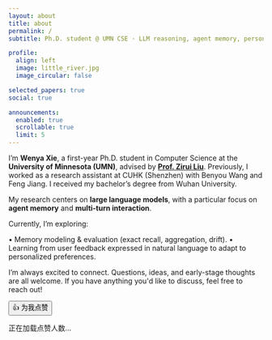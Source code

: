 ```yaml
---
layout: about
title: about
permalink: /
subtitle: Ph.D. student @ UMN CSE · LLM reasoning, agent memory, personalization

profile:
  align: left
  image: little_river.jpg
  image_circular: false

selected_papers: true
social: true

announcements:
  enabled: true
  scrollable: true
  limit: 5
---
```


I’m **Wenya Xie**, a first-year Ph.D. student in Computer Science at the **University of Minnesota (UMN)**, advised by [**Prof. Zirui Liu**](https://zirui-ray-liu.github.io/). Previously, I worked as a research assistant at CUHK (Shenzhen) with Benyou Wang and Feng Jiang. I received my bachelor’s degree from Wuhan University.

My research centers on **large language models**, with a particular focus on **agent memory** and **multi-turn interaction**.

Currently, I’m exploring:

• Memory modeling & evaluation (exact recall, aggregation, drift).
• Learning from user feedback expressed in natural language to adapt to personalized preferences.

I’m always excited to connect. Questions, ideas, and early-stage thoughts are all welcome.
If you have anything you'd like to discuss, feel free to reach out!

<div class="about-like-section" id="about-like-section">
  <button
    class="about-like-button"
    id="about-like-button"
    type="button"
    aria-pressed="false"
    aria-describedby="about-like-count"
  >
    <span class="about-like-button__icon" aria-hidden="true">👍</span>
    <span class="about-like-button__label">为我点赞</span>
  </button>
  <p class="about-like-count" id="about-like-count" aria-live="polite">正在加载点赞人数…</p>
</div>

<script
  defer
  src="https://cdn.jsdelivr.net/npm/canvas-confetti@1.6.0/dist/confetti.browser.min.js"
></script>
<script defer src="{{ '/assets/js/about-like.js' | relative_url | bust_file_cache }}"></script>
